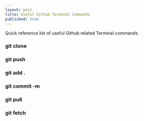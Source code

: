 ```yaml
---
layout: post
title: Useful Github Terminal Commands
published: true
---
```


Quick reference list of useful Github related Terminal commands.

### git clone

### git push

### git add .

### git commit -m

### git pull

### git fetch 
